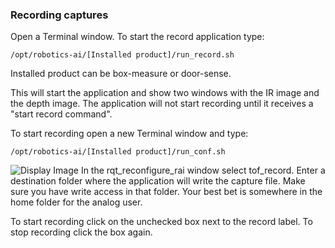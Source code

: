 ### Recording captures
Open a Terminal window.
To start the record application type:
```
/opt/robotics-ai/[Installed product]/run_record.sh
```
Installed product can be box-measure or door-sense.

This will start the application and show two windows with the IR image and the depth image. 
The application will not start recording until it receives a "start record command".

To start recording open a new Terminal window and type:
```
/opt/robotics-ai/[Installed product]/run_conf.sh
```
![Display Image](https://github.com/robotics-ai/tof_process_public/blob/main/box_measure/Doc/Images/record.png)
In the rqt_reconfigure_rai window select tof_record.
Enter a destination folder where the application will write the capture file. Make sure you have write access in that folder. Your best bet is somewhere in the home folder for the analog user.

To start recording click on the unchecked box next to the record label. To stop recording click the box again.
